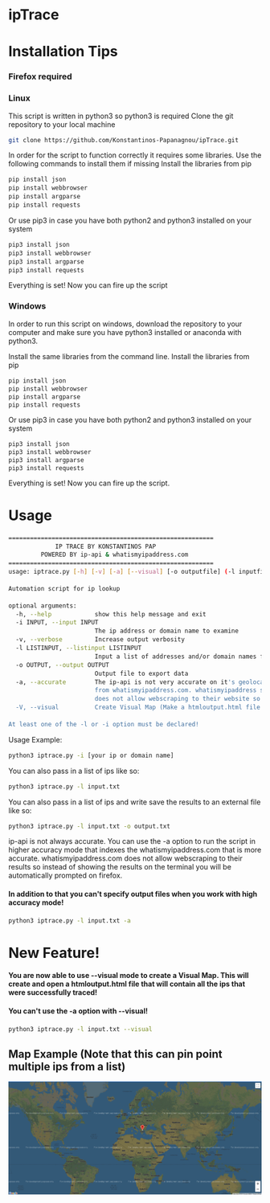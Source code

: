 # ipTrace

# Installation Tips
### Firefox required
### Linux

This script is written in python3 so python3 is required
Clone the git repository to your local machine
```bash
git clone https://github.com/Konstantinos-Papanagnou/ipTrace.git
```
In order for the script to function correctly it requires some libraries. Use the following commands to install them if missing 
Install the libraries from pip 
```bash
pip install json
pip install webbrowser
pip install argparse
pip install requests
```
Or use pip3 in case you have both python2 and python3 installed on your system
```bash
pip3 install json
pip3 install webbrowser
pip3 install argparse
pip3 install requests
```

Everything is set! Now you can fire up the script

### Windows
In order to run this script on windows, download the repository to your computer and make sure you have python3 installed or anaconda with python3.

Install the same libraries from the command line.
Install the libraries from pip 
```batch
pip install json
pip install webbrowser
pip install argparse
pip install requests
```
Or use pip3 in case you have both python2 and python3 installed on your system
```batch
pip3 install json
pip3 install webbrowser
pip3 install argparse
pip3 install requests
```
Everything is set! Now you can fire up the script.

# Usage

```bash
=========================================================
             IP TRACE BY KONSTANTINOS PAP                
         POWERED BY ip-api & whatismyipaddress.com       
=========================================================
usage: iptrace.py [-h] [-v] [-a] [--visual] [-o outputfile] (-l inputfile)/(-i ipaddr)

Automation script for ip lookup

optional arguments:
  -h, --help            show this help message and exit
  -i INPUT, --input INPUT
                        The ip address or domain name to examine
  -v, --verbose         Increase output verbosity
  -l LISTINPUT, --listinput LISTINPUT
                        Input a list of addresses and/or domain names from an external file. The file must contain one ip address or domain name per line
  -o OUTPUT, --output OUTPUT
                        Output file to export data
  -a, --accurate        The ip-api is not very accurate on it's geolocation traces so use the -a option to get more accurate results 
                        from whatismyipaddress.com. whatismyipaddress strictly
                        does not allow webscraping to their website so you will be prompted there automatically when using this option.
  -V, --visual          Create Visual Map (Make a htmloutput.html file in the current directory and display it on firefox)

At least one of the -l or -i option must be declared!

```

Usage Example:
```bash
python3 iptrace.py -i [your ip or domain name] 
```

You can also pass in a list of ips like so:
```bash
python3 iptrace.py -l input.txt
```

You can also pass in a list of ips and write save the results to an external file like so:
```bash
python3 iptrace.py -l input.txt -o output.txt
```

ip-api is not always accurate. You can use the -a option to run the script in higher accuracy mode that indexes the whatismyipaddress.com that is more accurate.
whatismyipaddress.com does not allow webscraping to their results so instead of showing the results on the terminal you will be automatically prompted on firefox.
####  In addition to that you can't specify output files when you work with high accuracy mode!
```bash
python3 iptrace.py -l input.txt -a
```

# New Feature!
####  You are now able to use --visual mode to create a Visual Map. This will create and open a htmloutput.html file that will contain all the ips that were successfully traced!
####  You can't use the -a option with --visual!
```bash
python3 iptrace.py -l input.txt --visual
```

## Map Example (Note that this can pin point multiple ips from a list)

![](Map.png)
